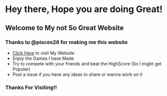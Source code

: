 # Hey there, Hope you are doing Great!

## Welcome to My not So Great Website

### Thanks to @pisces26 for making me this website

- [Click Here](https://www.OutdatedGuy.rocks) to visit My Website
- Enjoy the Games I have Made
- Try to compete with your friends and beat the HighScore (So I might get Popular)
- Post a issue if you have any ideas to share or wanna work on it

### Thanks For Visiting!!